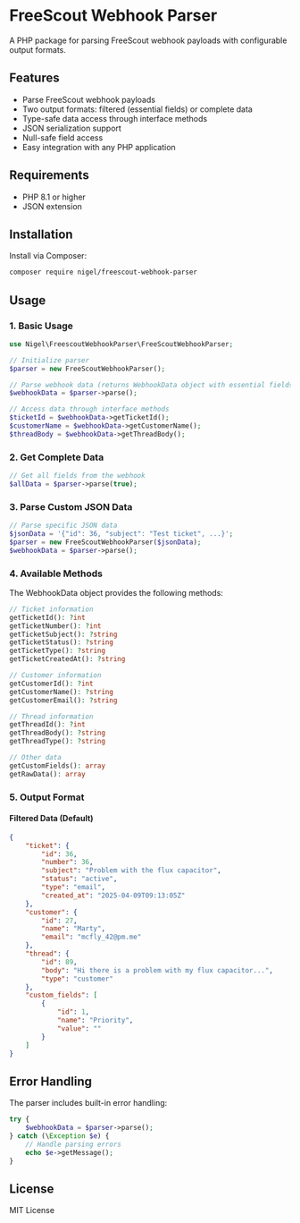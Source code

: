 # FreeScout Webhook Parser

A PHP package for parsing FreeScout webhook payloads with configurable output formats.

## Features

- Parse FreeScout webhook payloads
- Two output formats: filtered (essential fields) or complete data
- Type-safe data access through interface methods
- JSON serialization support
- Null-safe field access
- Easy integration with any PHP application

## Requirements

- PHP 8.1 or higher
- JSON extension

## Installation

Install via Composer:

```bash
composer require nigel/freescout-webhook-parser
```

## Usage

### 1. Basic Usage

```php
use Nigel\FreescoutWebhookParser\FreeScoutWebhookParser;

// Initialize parser
$parser = new FreeScoutWebhookParser();

// Parse webhook data (returns WebhookData object with essential fields)
$webhookData = $parser->parse();

// Access data through interface methods
$ticketId = $webhookData->getTicketId();
$customerName = $webhookData->getCustomerName();
$threadBody = $webhookData->getThreadBody();
```

### 2. Get Complete Data

```php
// Get all fields from the webhook
$allData = $parser->parse(true);
```

### 3. Parse Custom JSON Data

```php
// Parse specific JSON data
$jsonData = '{"id": 36, "subject": "Test ticket", ...}';
$parser = new FreeScoutWebhookParser($jsonData);
$webhookData = $parser->parse();
```

### 4. Available Methods

The WebhookData object provides the following methods:

```php
// Ticket information
getTicketId(): ?int
getTicketNumber(): ?int
getTicketSubject(): ?string
getTicketStatus(): ?string
getTicketType(): ?string
getTicketCreatedAt(): ?string

// Customer information
getCustomerId(): ?int
getCustomerName(): ?string
getCustomerEmail(): ?string

// Thread information
getThreadId(): ?int
getThreadBody(): ?string
getThreadType(): ?string

// Other data
getCustomFields(): array
getRawData(): array
```

### 5. Output Format

#### Filtered Data (Default)
```json
{
    "ticket": {
        "id": 36,
        "number": 36,
        "subject": "Problem with the flux capacitor",
        "status": "active",
        "type": "email",
        "created_at": "2025-04-09T09:13:05Z"
    },
    "customer": {
        "id": 27,
        "name": "Marty",
        "email": "mcfly_42@pm.me"
    },
    "thread": {
        "id": 89,
        "body": "Hi there is a problem with my flux capacitor...",
        "type": "customer"
    },
    "custom_fields": [
        {
            "id": 1,
            "name": "Priority",
            "value": ""
        }
    ]
}
```

## Error Handling

The parser includes built-in error handling:

```php
try {
    $webhookData = $parser->parse();
} catch (\Exception $e) {
    // Handle parsing errors
    echo $e->getMessage();
}
```

## License

MIT License 